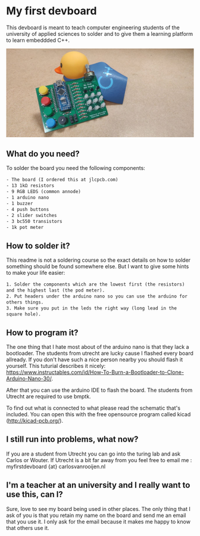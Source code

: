 # My first devboard

This devboard is meant to teach computer engineering students of the university of applied sciences to solder and to give them a learning platform to learn embeddded C++.

![The board](board.jpg)

## What do you need?
To solder the board you need the following components:

    - The board (I ordered this at jlcpcb.com)
    - 13 1kΩ resistors
    - 9 RGB LEDS (common annode)
    - 1 arduino nano
    - 1 buzzer
    - 4 push buttons
    - 2 slider switches 
    - 3 bc550 transistors 
    - 1k pot meter
    
## How to solder it?
This readme is not a soldering course so the exact details on how to solder something should be found somewhere else. But I want to give some hints to make your life easier:

    1. Solder the components which are the lowest first (the resistors) and the highest last (the pod meter).
    2. Put headers under the arduino nano so you can use the arduino for others things.
    3. Make sure you put in the leds the right way (long lead in the square hole).
    
## How to program it?
The one thing that I hate most about of the arduino nano is that they lack a bootloader. The students from utrecht are lucky cause I flashed every board allready. If you don't have such a nice person nearby you should flash it yourself. This tuturial describes it nicely: https://www.instructables.com/id/How-To-Burn-a-Bootloader-to-Clone-Arduino-Nano-30/.

After that you can use the arduino IDE to flash the board. The students from Utrecht are required to use bmptk. 

To find out what is connected to what please read the schematic that's included. You can open this with the free opensource program called kicad (http://kicad-pcb.org/).

## I still run into problems, what now?
If you are a student from Utrecht you can go into the turing lab and ask Carlos or Wouter. If Utrecht is a bit far away from you feel free to email me : myfirstdevboard {at} carlosvanrooijen.nl

## I'm a teacher at an university and I really want to use this, can I?
Sure, love to see my board being used in other places. The only thing that I ask of you is that you retain my name on the board and send me an email that you use it. I only ask for the email because it makes me happy to know that others use it.
